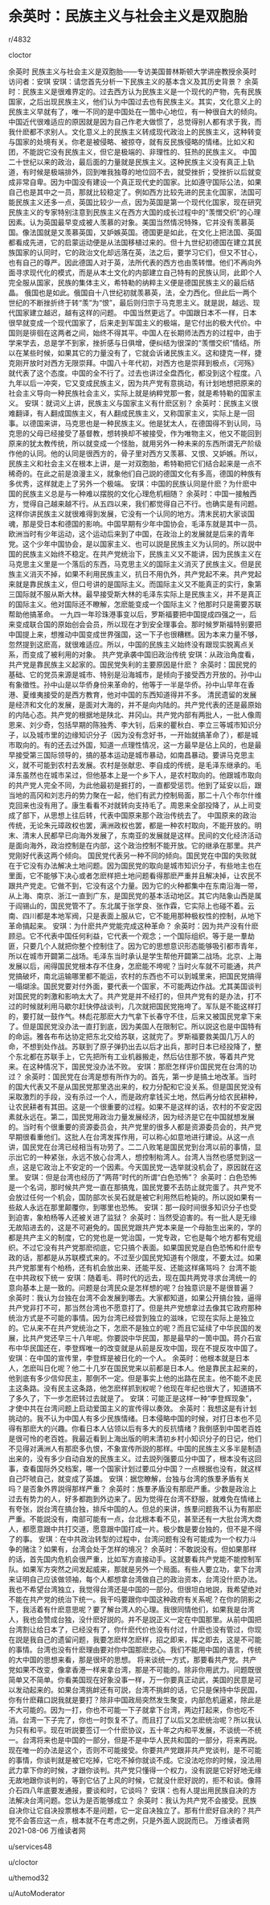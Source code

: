# 余英时：民族主义与社会主义是双胞胎

r/4832





cloctor

余英时
民族主义与社会主义是双胞胎——专访美国普林斯顿大学讲座教授余英时
访问者：安琪
安琪：请您首先分析一下民族主义的基本含义及其历史背景？
余英时：民族主义是很难界定的。过去西方认为民族主义是一个现代的产物，先有民族国家，之后出现民族主义，他们认为中国过去也有民族主义。其实，文化意义上的民族主义早就有了，唯一不同的是中国处在一箇中心地位，有一种很自大的倾向。中国近代很难适应的原因就是因为自己作老大做惯了，总觉得别人都有求于我，而我什麽都不求别人。文化意义上的民族主义转成现代政治上的民族主义，这种转变与国家的处境有关。你老是被侵略、被掠夺，就有反民族侵略的情绪。比如义和团，不能説它没有民族主义，但它是极端的、非理性的、狂热的民族主义。
中国二十世纪以来的政治，最后面的力量就是民族主义。这种民族主义没有真正上轨道，有时候是极端排外，回到唯我独尊的地位回不去，就受挫折；受挫折以后就变成非常自卑。因为中国没有建设一个真正现代史的国家。比如遵守国际公法，如果自己也是其中之一员，那就比较稳定了。例如西方比较先进的民主化国家，法国可能民族主义还多一点，英国比较少一点，因为英国是第一个现代化国家，现在研究民族主义的专家特别注意到民族主义在西方大国的成长过程中的“羡憎交织”的心理因素。认为英国最早变成被人羡慕的对象。美国当然情况特殊，它并没有羡慕英国。像法国就是又羡慕英国，又妒嫉英国。德国更是如此，在文化上把法国、英国都看成先进，它的启蒙运动便是从法国移植过来的。但十九世纪初德国在建立其民族国家的认同时，它的政治文化却远落在英，法之后，要学习它们，但又不甘心，也有自己的尊严。因此德国人对于英，法所代表的西方也由羡转憎。他们不再向外面寻求现代化的模式，而是从本土文化的内部建立自己特有的民族认同，此即个人完全服从国家，民族的集体主义，希特勒的纳粹主义便是德国民族主义的最后结晶。
俄国也是如此。俄国自十八世纪初就羡慕英，法，全力西化。但此后一两个世纪的不断挫折终于转“羡”为“恨”，最后则归宗于马克思主义。就是説，越远、现代国家建立越迟，越有这样的问题。
中国当然更远了。中国跟日本不一样，日本很早就变成一个现代国家了，后来走到军国主义的极端，是它付出的极大代价。中国则是徘徊在这两者之间，始终不得其平。中国人在长期师法西方的过程中，由于学来学去，总是学不到家，挫折感与日俱增，便纠结为很深的“羡憎交织”情结。所以在某些时候，如果其它的力量没有了，它就会诉诸民族主义。这和捷克一样，捷克刚开放时对西方无限崇拜。中国八十年代初，对西方也是崇拜到极点，《河殇》就代表了这个态度。中国的全不行了。过去也讲过全盘西化，都没到这个程度。八九年以后一冲突，它又变成民族主义，因为共产党有意挑动，有计划地想把原来的社会主义导向一种民族社会主义，实际上就是纳粹党那一套，就是希特勒的国家主义。
安琪：就词义上讲，民族主义与国家主义有什麽区别？
余英时：民族主义很难翻译，有人翻成国族主义，有人翻成民族主义，又称国家主义，实际上是一回事。以德国来讲，马克思也是一种民族主义。他是犹太人，在德国得不到认同，马克思的父母已经接受了基督教，想转换却不被接受，作为唯物主义，他又不能回到原来的犹太教传统，所以就变成一个怪胎，就用另外一种未来的东西所谓无产阶级作他的认同。他的认同是很西方的，骨子里对西方又羡慕、又恨、又妒嫉。所以，民族主义和社会主义在根本上讲，是一对双胞胎，希特勒把它们结合起来是一点不稀奇的。在此之前是浪漫主义，就象他们自己説的德国文化有多高，德国的种族有多优秀，这样就走上了另外一个极端。
安琪：中国的民族认同是什麽？为什麽中国的民族主义总是与一种难以摆脱的文化心理危机相随？
余英时：中国一接触西方，觉得自己越来越不行。从五四以来，我们都觉得自己不行。也确实是有问题。这样你讲民族主义就很难得到发展，它没有一个认同的地方。清末民初大家谈国魂，那是受日本和德国的影响。中国早期有少年中国协会，毛泽东就是其中一员。欧洲当时有少年运动，这个运动后来到了中国，在政治上的发展就是后来的青年党。这个少年中国协会，是以国家主义、也可以説是民族主义为认同的。所以説中国的民族主义始终不稳定。在共产党统治下，民族主义又不能讲，因为民族主义在马克思主义里是一个落后的东西，马克思主义的国际主义消灭了民族主义。但是民族主义消灭不掉，如果不利用民族主义，抗日不用仇外，共产党起不来。共产党起来就是靠民族主义，但口号讲的是国际主义。而国际主义又不能真正的实行，象第三国际就不服从斯大林。最早接受斯大林的毛泽东实际上是民族主义，并不是真正的国际主义。他对国际还不瞭解，怎麽能变成一个国际主义？他那时只是需要苏联帮助他搞革命。
一九四一年珍珠港事变以后，罗斯福要把中国提成四强之一，后来变成联合国的原始创会会员，所以现在才到安全理事会。那时候罗斯福特别要把中国提上来，想推动中国变成世界强国，这一下子也很糟糕。因为本来力量不够，忽然提到这麽高，就很难适应。所以，中国的民族主义始终没有跟现实脱离点关系，而变成了被利用的对象。
共产党承袭中国旧政治传统
安琪：从政治角度看，共产党是靠民族主义起家的。国民党失利的主要原因是什麽？
余英时：国民党的基础、它的党员来源是城市、特别是沿海城市，是倾向于接受西方开放的。孙中山有象徵性。孙中山是以华侨身份来革命的，他等于一半是华侨。孙中山早年在香港、夏维夷接受的是西方教育，他对中国的东西知道得并不多。
清民遗留的发展是经济和文化的发展，是面对大海的，并不是向内陆的。共产党代表的还是最原始的内陆心态。共产党的根据地是陕北、井冈山。共产党内部有两批人，一批人像周恩来、刘少奇，包括早期的陈独秀、李大钊，后来的瞿秋白、李立三等城市知识分子，以及城市里的边缘知识分子（因为没有念好书，一开始就搞革命了），都是城市取向的。有的还去过外国，知道一点理性情况，这一方最早是佔上风的，也是最早接受第三国际领导的，搞的基本运动是城市暴动，如南昌暴动。要讲马克思主义，就不可能到农村去发展。农村是张献忠、李自成的传统，是毛泽东继承的。毛泽东虽然也在城市呆过，但他基本上是一个乡下人，是农村取向的。他跟城市取向的共产党人完全不同，为此他最初是捱打的，一直都受惩罚。他到了延安以后，跟当地的高冈和刘志丹的势力聚在一起，他们有武力控制局面，那二十八个布尔什维克回来也没有用了。康生看看不对就转向支持毛了。周恩来全部投降了，从上司变成了部下，从思想上往后转，代表中国原来那个政治传统去了。
中国原来的政治传统，无论朱元璋政权也罢，满洲政权也罢，都是一种农村取向，不能开放的。明末、清末人民都早已向海外发展了，东南亚的发展就是这样。民间的文化经济活动是面向海外，政治控制是在内部，这个政治控制不能开放。它的继承在那里。共产党刚好代表这两个倾向。
国民党代表另一种不同的倾向。国民党在中国的失败就在于它没有办法解决土地问题。因为国民党的取向是城市知识分子，有些地主也在里面，它不能够下决心或者怎麽样把土地问题看得那麽严重并且解决掉，让农民不跟共产党走。它做不到，它没有这个力量。因为它的火种都集中在东南沿海一带，从上海、南京、浙江一直到广东，是国民党的基本活动地区。其它内陆象山西是属于阎锡山的，国民党管不了。东北属于张学良、张作霖，它实际上也碰不着。云南、四川都是本地军阀，只是表面上服从它，它不能用那种极权性的控制，从地下革命搞起来。
安琪：为什麽共产党能完成这种革命？
余英时：因为共产没有什麽顾忌。它不代表中国任何利益，它代表一个观念；一个国际组织。等于是一羣劫匪，只要几个人就把你整个控制住了。因为它的思想意识形态能够吸引都市青年，所以在城市开闢第二战场。毛泽东当时承认是学生帮他开闢第二战场。北京、上海发展以后，闹得国民党根本存不住身，怎麽能不垮呢？当时火车就不可能通，共产党搞破坏，南北运输哪里都不能运，农村的东西也不可以到城里来，把国民党搞得一塌煳涂。国民党要对付外面，要代表一个国家，不可能两边作战。尤其美国谈判对国民党的刺激和影响太大了。共产党是并不经打的，但共产党有的是办法，打不过的时候就利用马歇尔赶快停战谈判，几次就把国民党拖垮了。军队是不能这样打的，要打就一鼓作气。林彪花那麽大力气拿下长春守不住，后来又被国民党拿下来了。但是国民党没办法一直打到底，因为美国人在限制它。所以説这也是中国特有的命运。雅各布布达协定把东北交给苏联，这就完了。罗斯福要救美国几万人的命，不想到处作战。苏联到了原子弹扔出去以后才出兵，那时日本已经投降了，整个东北都在苏联手上，它先把所有工业机器搬走，然后佔住那不放，等着共产党来。在这种情况下，国民党没办法不败。
安琪：那麽怎样评价国民党在台湾的功过？
余英时：国民党在台湾是想有所作为的。首先，第一步是搞土地改革。当时的国大代表又不是从国民党那里选出来的，权力分配和它没关系。但是国民党没有采取激烈的手段，没有杀过一个人，而是政府拿钱买土地，然后再分给农民耕种，让农民耕者有其田。这是一个很重要的过程。如果不是这样的话，农村的不安定因素就永远在。第二，国民党用政治力量发展经济，因为经济是它在中国就想发展的。当时有个很重要的资源委员会，共产党里的很多人都是资源委员会的，共产党早期很看重他们。这批人在台湾发挥作用，可以称心如意地进行建设。从这一点讲，国民党在台湾已经相当有功劳了。二二八败笔是国民党到台湾以前的事情，显示出它的一种紧张，永远不放心台湾人，想控制枱湾人。台湾人当然也感觉到这一点，这是它政治上不安定的一个因素。今天国民党一选举就没机会了，原因就在这里。
安琪：但是台湾也经历了“两蒋”时代的所谓“白色恐怖”？
余英时：白色恐怖是一个名词，那时候共产党一直在那搞鬼，国民党要不去防止就完蛋了。共产党不会放过任何一个机会，国防部次长吴石就是被它利用然后枪毙的。所以説如果有一些敌人永远在那里颠覆你，到哪里也恐怖。
安琪：那一段时间很多知识分子也受到迫害，象柏杨等人还被关进了监狱？
余英时：当然受迫害的。有一批人是无缘无故陷进去的，这是不可避免的。国民党跟共产党本来是一个母胎生出来的，学的都是共产主义的制度，它的党也是一党治国，一党专政，它也是每个地方都有党组织。不过它没有共产党那麽彻底，它只搞个表面。如果国民党是白色恐怖和什麽专政的话，那都是从苏联模式来的。不过至少国民党知道有个限度，不要太过。如果共产党那里有个柏杨，还有机会放出来、还能平反、还能这样痛骂吗？
台湾不能在中共政权下统一
安琪：随着毛、蒋时代的远去，现在国共两党寻求台湾统一的意向基本上是一致的。问题是台湾民众是怎样想的呢？台独意识是不是很普遍？
余英时：我认为台独在台湾不会发展到哪去。大家都知道，如果公开搞台独，逼得共产党非打不可，那当然台湾也不愿意打了。但是共产党想拿过去像其它政府那种统治方式是不可能的事情。因为台湾已经尝到独立的滋味，它现在实际上是独立的。它从来不在共产党统治之下，怎麽不是独立的呢？而且它延续了中华民国的发展，比共产党还早三十八年呢。你要説中华民国，那是最早的一箇中国。蒋介石宣布中华民国还在，李登辉唯一的改变就是从前是反攻中国，现在不提反攻中国了。
安琪：在中国的宣传里，李登辉是被日化的一个人。
余英时：他根本就是日本人，怎麽叫日化呢？他二十几岁在国民党来以前都是日本人。他是靠民主起来的，他到底有多少信仰民主，那倒不一定。但是事实上他的出路在民主。他不能不走民主这条路。没有民主这条路，他怎麽样抓到权呢？他现在年纪也很大了，知道搞不了多久了，下一步怎麽转过去就是了。
安琪：可能正是这样一种“李登辉现象”，才使中共在台湾问题上启动爱国主义的宣传得以奏效。
余英时：我想这是有计划挑动的。我不认为中国人有多少民族情绪。日本侵略中国的时候，对打日本也不见得有那麽大的兴趣。你看日本人佔领以后有多大的反抗情绪？我倒感到中国老百姓是很可怜的老百姓。我最近看到上海出版的明末清初乡村小知识分子的日记，他们不见得对满洲人有那麽多仇恨，不象宣传所説的那样。中国的民族主义多半是制造出来的，没有多少自动自发的民族主义。过去説列强要瓜分中国了，根本没有这回事，查看国际外交档案，哪一个国家计划过要瓜分中国？一点根据也没有，就这样自己吓唬自己，就变成了英雄。
安琪：据您瞭解，台独与台湾的族羣矛盾有关吗？是否象外界説得那样严重？
余英时：族羣矛盾没有那麽严重。少数是政治上过去有势力的人，好多都跑到外边来了。因为觉得在台湾不舒服，就难免在情绪上有夸张，説台湾在搞台独，排斥中国的人。但总的来讲，族羣问题我不认为有那麽严重。不能説没有，南部可能有一点，台北根本看不见，甚至还有一大批台湾大商人，都愿意跟中共打交道，愿意跟中国打成一片。极少数是要台独的，但不是不得了的事。
安琪：在中共政治转型的过程中，台湾问题有没有可能成为一个权力斗争的赌注？如果有，台湾会处于怎样的境况？
余英时：不敢説没有。但如果那样的话，首先国内危机会很严重，比如军方直接动手。这就要看共产党能不能控制军队。如果军方突然之间发起威来，那就是另外一个局面。有些人要立功，拿下台湾来证明自己应该做领袖，每个人都想拿台湾做自己的政治资本，台湾没什麽办法。
我也不希望台湾独立，我觉得台湾还是中国的一部分。但很坦白地説，我希望绝对不能在共产党的统治下统一。我干吗要跟你中国这种政府有关系呢？在你的阴影之下，我活着有什麽意思呢？要了解台湾人的心理。我很同情他们，如果我是台湾人，我也会赞成台独，没什麽好説的。并不是説正义一定在中国那里。从前中国把台湾割让给日本了，已经没有了，你什麽代价也没有付过，什麽也没有管过，你现在説是我自己的遗留问题，我要怎麽样怎麽样，招之即来，挥之即去，这是不可能的事情。台湾也没有什麽理由要对你中国那麽忠心。我们不能用中国的语言，传统的大中国的思想来看，那是很坏的思想。
将来谈统一方式，那要看共产党。共产党如果不改变，像拿香港一样来拿台湾，那是不可能的。除非你用武力。问题既很简单又不简单。你看美国现在好象没事一样，万一你要真正动武，美国的民意是可以发动起来的。如果台湾挑衅还有可説，台湾不挑衅的话，它只是保持中华民国，你有什麽藉口説我就是要打？除非中国政局突然发生聚变，内部危机逼紧，除此是不大可能的。因为一打，你也不可能一下子就拿下台湾，两边打起来，你也吃不消。台湾一下子完了，你也一时恢复不了。而且打了以后又怎麽统治呢？所以我认为只有和平。现在听説要签订一个什麽协议，五十年之内和平发展，不谈统一不统一。台湾将来也是中国的一部分，但是不是中华人民共和国的一部分，将来再説。现在唯一的办法是这个，否则不可能接受。你要共产党跟非共产党谈判，是不可能的事情，你谈判就是被它吃掉，它吃不掉你就谈不成。它没法吃你的时候，没法用武力拿下你的时候，才跟你谈判。共产党只懂得一个权力，没有説是它好好地无缘无故地跟你谈判的，等到它佔了上风的时候，它就没什麽好説的，拒不和谈。像蒋介石四八年底要发通报，要谈和时，它谈吗？
安琪：也有人提出用民族自决的方法解决台湾问题。您认为是否能够成立？
余英时：我认为共产党不会接受。民族自决你让它自决投票根本不是问题，它一定自决独立了。那有什麽好自决的？共产党不会答应这一点，根本就不在考虑之例，只是外面人説説而已。
万维读者网 2021-08-06 万维读者网



u/services48

u/cloctor

u/themod32

u/AutoModerator
